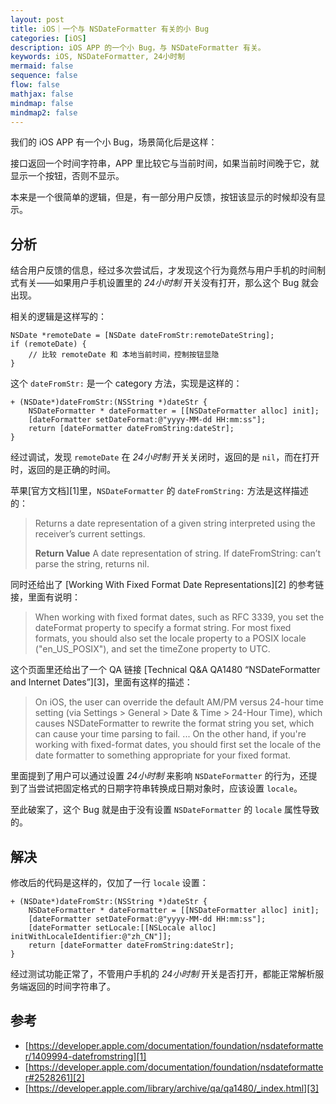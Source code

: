 ```yaml
---
layout: post
title: iOS｜一个与 NSDateFormatter 有关的小 Bug
categories: [iOS]
description: iOS APP 的一个小 Bug，与 NSDateFormatter 有关。
keywords: iOS, NSDateFormatter, 24小时制
mermaid: false
sequence: false
flow: false
mathjax: false
mindmap: false
mindmap2: false
---
```


我们的 iOS APP 有一个小 Bug，场景简化后是这样：

接口返回一个时间字符串，APP 里比较它与当前时间，如果当前时间晚于它，就显示一个按钮，否则不显示。

本来是一个很简单的逻辑，但是，有一部分用户反馈，按钮该显示的时候却没有显示。

## 分析

结合用户反馈的信息，经过多次尝试后，才发现这个行为竟然与用户手机的时间制式有关——如果用户手机设置里的 *24小时制* 开关没有打开，那么这个 Bug 就会出现。

相关的逻辑是这样写的：

```objc
NSDate *remoteDate = [NSDate dateFromStr:remoteDateString];
if (remoteDate) {
    // 比较 remoteDate 和 本地当前时间，控制按钮显隐
}
```

这个 `dateFromStr:` 是一个 category 方法，实现是这样的：

```objc 
+ (NSDate*)dateFromStr:(NSString *)dateStr {
    NSDateFormatter * dateFormatter = [[NSDateFormatter alloc] init];
    [dateFormatter setDateFormat:@"yyyy-MM-dd HH:mm:ss"];
    return [dateFormatter dateFromString:dateStr];
}
```

经过调试，发现 `remoteDate` 在 *24小时制* 开关关闭时，返回的是 `nil`，而在打开时，返回的是正确的时间。

苹果[官方文档][1]里，`NSDateFormatter` 的 `dateFromString:` 方法是这样描述的：

> Returns a date representation of a given string interpreted using the receiver’s current settings.
>
> **Return Value**
> A date representation of string. If dateFromString: can’t parse the string, returns nil.

同时还给出了 [Working With Fixed Format Date Representations][2] 的参考链接，里面有说明：

> When working with fixed format dates, such as RFC 3339, you set the dateFormat property to specify a format string. For most fixed formats, you should also set the locale property to a POSIX locale ("en_US_POSIX"), and set the timeZone property to UTC.

这个页面里还给出了一个 QA 链接 [Technical Q&A QA1480 “NSDateFormatter and Internet Dates”][3]，里面有这样的描述：

> On iOS, the user can override the default AM/PM versus 24-hour time setting (via Settings > General > Date & Time > 24-Hour Time), which causes NSDateFormatter to rewrite the format string you set, which can cause your time parsing to fail.
> ...
> On the other hand, if you're working with fixed-format dates, you should first set the locale of the date formatter to something appropriate for your fixed format.

里面提到了用户可以通过设置 *24小时制* 来影响 `NSDateFormatter` 的行为，还提到了当尝试把固定格式的日期字符串转换成日期对象时，应该设置 `locale`。

至此破案了，这个 Bug 就是由于没有设置 `NSDateFormatter` 的 `locale` 属性导致的。

## 解决

修改后的代码是这样的，仅加了一行 `locale` 设置：

```objc
+ (NSDate*)dateFromStr:(NSString *)dateStr {
    NSDateFormatter * dateFormatter = [[NSDateFormatter alloc] init];
    [dateFormatter setDateFormat:@"yyyy-MM-dd HH:mm:ss"];
    [dateFormatter setLocale:[[NSLocale alloc] initWithLocaleIdentifier:@"zh_CN"]];
    return [dateFormatter dateFromString:dateStr];
}
```

经过测试功能正常了，不管用户手机的 *24小时制* 开关是否打开，都能正常解析服务端返回的时间字符串了。

## 参考

- [https://developer.apple.com/documentation/foundation/nsdateformatter/1409994-datefromstring][1]
- [https://developer.apple.com/documentation/foundation/nsdateformatter#2528261][2]
- [https://developer.apple.com/library/archive/qa/qa1480/_index.html][3]

